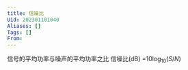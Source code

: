 ```yaml
---
title: 信噪比
Uid: 202301101040
Aliases: []
Tags: []
From: 
---
```

信号的平均功率与噪声的平均功率之比
信噪比(dB) =$10\log_{10}{(S/N)}$

